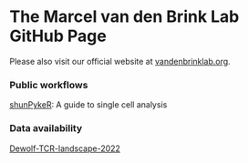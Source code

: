 # The Marcel van den Brink Lab GitHub Page

Please also visit our official website at [vandenbrinklab.org](https://vandenbrinklab.org/).


### Public workflows

[shunPykeR](https://github.com/kousaa/shunPykeR): A guide to single cell analysis


### Data availability

[Dewolf-TCR-landscape-2022](https://github.com/vdblab/Dewolf-TCR-landscape-2022)
